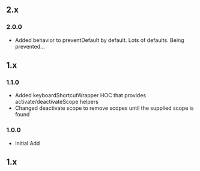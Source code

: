## 2.x

### 2.0.0

* Added behavior to preventDefault by default. Lots of defaults. Being prevented...

## 1.x

### 1.1.0

* Added keyboardShortcutWrapper HOC that provides activate/deactivateScope helpers
* Changed deactivate scope to remove scopes until the supplied scope is found

### 1.0.0

* Initial Add

## 1.x
